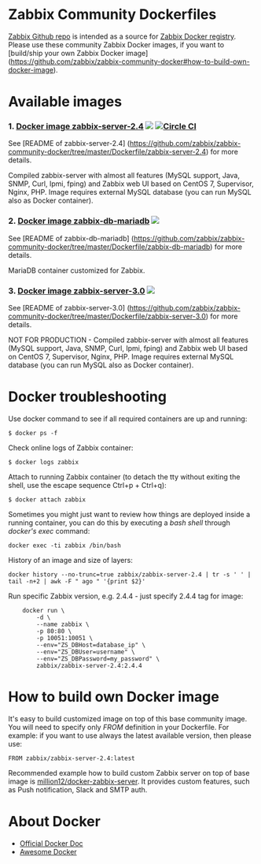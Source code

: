 Zabbix Community Dockerfiles
============================

[Zabbix Github repo](https://github.com/zabbix/zabbix-community-docker) is intended
 as a source for [Zabbix Docker registry](https://hub.docker.com/u/zabbix/).
Please use these community Zabbix Docker images, if you want to 
[build/ship your own Zabbix Docker image]
(https://github.com/zabbix/zabbix-community-docker#how-to-build-own-docker-image).

Available images
================

### 1. [Docker image zabbix-server-2.4](https://registry.hub.docker.com/u/zabbix/zabbix-server-2.4/) [![](https://badge.imagelayers.io/zabbix/zabbix-server-2.4:latest.svg)](https://imagelayers.io/?images=zabbix/zabbix-server-2.4:latest) [![Circle CI](https://circleci.com/gh/zabbix/zabbix-community-docker/tree/master.svg?style=svg&circle-token=930b0a85da051123bf3f2c9c28ede5b29c607665)](https://circleci.com/gh/zabbix/zabbix-community-docker/tree/master)

See [README of zabbix-server-2.4]
(https://github.com/zabbix/zabbix-community-docker/tree/master/Dockerfile/zabbix-server-2.4) 
for more details.

Compiled zabbix-server with almost all features (MySQL support, Java, SNMP, 
Curl, Ipmi, fping) and Zabbix web UI based on CentOS 7, Supervisor, Nginx, PHP. 
Image requires external MySQL database (you can run MySQL also as Docker 
container).

### 2. [Docker image zabbix-db-mariadb](https://registry.hub.docker.com/u/zabbix/zabbix-db-mariadb/) [![](https://badge.imagelayers.io/zabbix/zabbix-db-mariadb:latest.svg)](https://imagelayers.io/?images=zabbix/zabbix-db-mariadb:latest)

See [README of zabbix-db-mariadb]
(https://github.com/zabbix/zabbix-community-docker/tree/master/Dockerfile/zabbix-db-mariadb) 
for more details.

MariaDB container customized for Zabbix.

### 3. [Docker image zabbix-server-3.0](https://registry.hub.docker.com/u/zabbix/zabbix-server-3.0/) [![](https://badge.imagelayers.io/zabbix/zabbix-server-3.0:dev.svg)](https://imagelayers.io/?images=zabbix/zabbix-server-3.0:dev)

See [README of zabbix-server-3.0]
(https://github.com/zabbix/zabbix-community-docker/tree/master/Dockerfile/zabbix-server-3.0) 
for more details.

NOT FOR PRODUCTION - Compiled zabbix-server with almost all features 
(MySQL support, Java, SNMP, Curl, Ipmi, fping) and Zabbix web UI based on 
CentOS 7, Supervisor, Nginx, PHP. Image requires external MySQL database 
(you can run MySQL also as Docker container).

Docker troubleshooting
======================

Use docker command to see if all required containers are up and running: 
```
$ docker ps -f
```

Check online logs of Zabbix container:
```
$ docker logs zabbix
```

Attach to running Zabbix container (to detach the tty without exiting the shell, 
use the escape sequence Ctrl+p + Ctrl+q):
```
$ docker attach zabbix
```

Sometimes you might just want to review how things are deployed inside a running
 container, you can do this by executing a _bash shell_ through _docker's 
 exec_ command: 
```
docker exec -ti zabbix /bin/bash
```

History of an image and size of layers: 
``` 
docker history --no-trunc=true zabbix/zabbix-server-2.4 | tr -s ' ' | tail -n+2 | awk -F " ago " '{print $2}'
```

Run specific Zabbix version, e.g. 2.4.4 - just specify 2.4.4 tag for image:
```
	docker run \
		-d \
		--name zabbix \
		-p 80:80 \
		-p 10051:10051 \
		--env="ZS_DBHost=database_ip" \
		--env="ZS_DBUser=username" \
		--env="ZS_DBPassword=my_password" \
		zabbix/zabbix-server-2.4:2.4.4
```

How to build own Docker image
=============================

It's easy to build customized image on top of this base community image. 
You will need to specify only _FROM_ definition in your Dockerfile. For 
example: if you want to use always the latest available version, then please use:

```
FROM zabbix/zabbix-server-2.4:latest
```

Recommended example how to build custom Zabbix server on top of base image is 
[million12/docker-zabbix-server](https://github.com/million12/docker-zabbix-server). 
It provides custom features, such as Push notification, Slack and SMTP auth.  

About Docker
============

* [Official Docker Doc](https://docs.docker.com/)
* [Awesome Docker](http://getawesomeness.com/get/docker)
